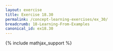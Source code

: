 ```yaml
---
layout: exercise
title: Exercise 18.30
permalink: /concept-learning-exercises/ex_30/
breadcrumb: 18-Learning-From-Examples
canonical_id: ex18.30
---
```


{% include mathjax_support %}
